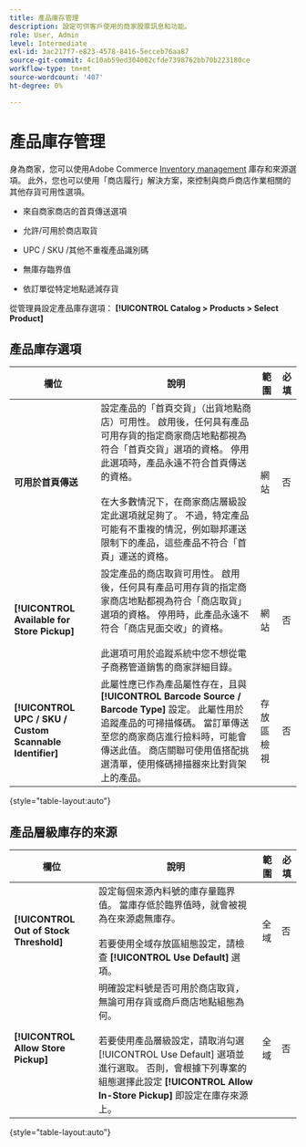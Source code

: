 ```yaml
---
title: 產品庫存管理
description: 設定可供客戶使用的商家股票訊息和功能。
role: User, Admin
level: Intermediate
exl-id: 3ac217f7-e823-4578-8416-5ecceb76aa87
source-git-commit: 4c10ab59ed304002cfde7398762bb70b223180ce
workflow-type: tm+mt
source-wordcount: '407'
ht-degree: 0%

---
```


# 產品庫存管理

身為商家，您可以使用Adobe Commerce [Inventory management](https://docs.magento.com/user-guide/catalog/inventory-management.html) 庫存和來源選項。 此外，您也可以使用「商店履行」解決方案，來控制與商戶商店作業相關的其他存貨可用性選項。

- 來自商家商店的首頁傳送選項

- 允許/可用於商店取貨

- UPC / SKU /其他不重複產品識別碼

- 無庫存臨界值

- 依訂單從特定地點遞減存貨

從管理員設定產品庫存選項： **[!UICONTROL Catalog > Products > Select Product]**

## **產品庫存選項**

| **欄位** | **說明** | **範圍** | **必填** |
|----------------------------------------------------------|----------------------------------------------------------------------------------------------------------------------------------------------------------------------------------------------------------------------------------------------------------------------------------------------------------------------------------------------------------------------------------------------------------------------------------------------------------------------------------------------------------------------------------------------------------------|------------|--------------|
| **可用於首頁傳送** | 設定產品的「首頁交貨」（出貨地點商店）可用性。 啟用後，任何具有產品可用存貨的指定商家商店地點都視為符合「首頁交貨」選項的資格。 停用此選項時，產品永遠不符合首頁傳送的資格。</br></br>在大多數情況下，在商家商店層級設定此選項就足夠了。 不過，特定產品可能有不重複的情況，例如聯邦運送限制下的產品，這些產品不符合「首頁」運送的資格。 | 網站 | 否 |
| **[!UICONTROL Available for Store Pickup]** | 設定產品的商店取貨可用性。 啟用後，任何具有產品可用存貨的指定商家商店地點都視為符合「商店取貨」選項的資格。 停用時，此產品永遠不符合「商店見面交收」的資格。</br></br>此選項可用於追蹤系統中您不想從電子商務管道銷售的商家詳細目錄。 | 網站 | 否 |
| **[!UICONTROL UPC / SKU / Custom Scannable Identifier]** | 此屬性應已作為產品屬性存在，且與 **[!UICONTROL Barcode Source / Barcode Type]** 設定。 此屬性用於追蹤產品的可掃描條碼。 當訂單傳送至您的商家商店進行撿料時，可能會傳送此值。 商店關聯可使用值搭配挑選清單，使用條碼掃描器來比對貨架上的產品。 | 存放區檢視 | 否 |

{style="table-layout:auto"}

## 產品層級庫存的來源

| **欄位** | **說明** | **範圍** | **必填** |
|-----------------------------------------|------------------------------------------------------------------------------------------------------------------------------------------------------------------------------------------------------------------------------------------------------------------------------------------------------------------------------------------------------------------------------------------------------|-----------|--------------|
| **[!UICONTROL Out of Stock Threshold]** | 設定每個來源內料號的庫存量臨界值。 當庫存低於臨界值時，就會被視為在來源處無庫存。</br></br>若要使用全域存放區組態設定，請檢查 **[!UICONTROL Use Default]** 選項。 | 全域 | 否 |
| **[!UICONTROL Allow Store Pickup]** | 明確設定料號是否可用於商店取貨，無論可用存貨或商戶商店地點組態為何。</br></br> 若要使用產品層級設定，請取消勾選 [!UICONTROL Use Default] 選項並進行選取。 否則，會根據下列專案的組態選擇此設定 **[!UICONTROL Allow In-Store Pickup]** 即設定在庫存來源上。 | 全域 | 否 |

{style="table-layout:auto"}

